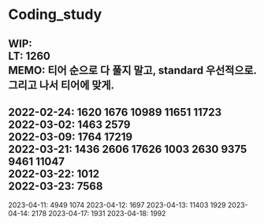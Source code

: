 # Coding_study </br>

WIP: </br>
LT: 1260 </br>
MEMO: 티어 순으로 다 풀지 말고, standard 우선적으로. 그리고 나서 티어에 맞게. </br>
---

2022-02-24: 1620 1676 10989 11651 11723 </br>
2022-03-02: 1463 2579 </br>
2022-03-09: 1764 17219 </br>
2022-03-21: 1436 2606 17626 1003 2630 9375 9461 11047 </br>
2022-03-22: 1012 </br>
2022-03-23: 7568 </br>
---
2023-04-11: 4949 1074
2023-04-12: 1697
2023-04-13: 11403 1929
2023-04-14: 2178
2023-04-17: 1931
2023-04-18: 1992